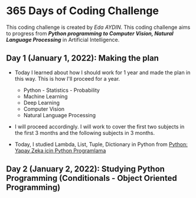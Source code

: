 # 365 Days of Coding Challenge

This coding challenge is created by *Eda AYDIN*.
This coding challenge aims to progress from ***Python programming to Computer Vision, Natural Language Processing*** in Artificial Intelligence.

## Day 1 (January 1, 2022): Making the plan
- Today I learned about how I should work for 1 year and made the plan in this way. This is how I'll proceed for a year.
    - Python - Statistics - Probability
    - Machine Learning
    - Deep Learning
    - Computer Vision
    - Natural Language Processing

- I will proceed accordingly. I will work to cover the first two subjects in the first 3 months and the following subjects in 3 months.
- Today, I studied Lambda, List, Tuple, Dictionary in Python from [Python: Yapay Zeka için Python Programlama](https://www.udemy.com/course/python-sfrdan-uzmanlga-programlama-1)

## Day 2 (January 2, 2022): Studying Python Programming (Conditionals - Object Oriented Programming)

